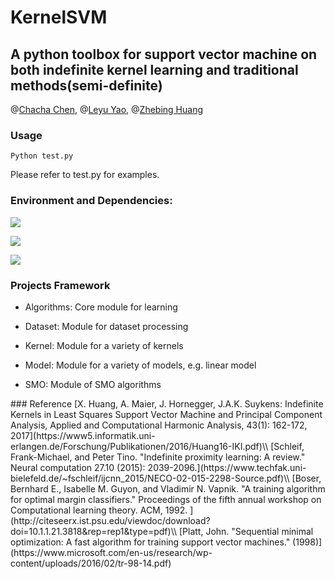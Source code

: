 # KernelSVM

A python toolbox for support vector machine on both indefinite kernel learning and traditional methods(semi-definite)
-------------

@[Chacha Chen](https://github.com/chacha-chen), @[Leyu Yao](https://github.com/dynasting), @[Zhebing Huang](https://github.com/793159320)

### Usage

```
Python test.py
```
Please refer to test.py for examples.


### Environment and Dependencies:
![](https://img.shields.io/badge/python-3.6-brightgreen.svg)

[![](https://img.shields.io/badge/anaconda3-4.4.0-brightgreen.svg)](https://www.anaconda.com/download/)

![](https://img.shields.io/badge/platform-Windows10-blue.svg)



### Projects Framework  
- Algorithms: Core module for learning  

- Dataset: Module for dataset processing  

- Kernel: Module for a variety of kernels  

- Model: Module for a variety of models, e.g.  linear model  

- SMO: Module of SMO algorithms


<!--### 项目进展    
SVM SMO基础学习  
工具箱架构设计    
传统SMO算法实现   
核函数计算  
####  SMO算法优化  
####  非正定核的SVM
####  非正定核的LSSVM和PCA--!>


### Reference

[X. Huang, A. Maier, J. Hornegger, J.A.K. Suykens: Indefinite Kernels in Least Squares Support Vector Machine and Principal Component Analysis, Applied and Computational Harmonic Analysis, 43(1): 162-172, 2017](https://www5.informatik.uni-erlangen.de/Forschung/Publikationen/2016/Huang16-IKI.pdf)\\

[Schleif, Frank-Michael, and Peter Tino. "Indefinite proximity learning: A review." Neural computation 27.10 (2015): 2039-2096.](https://www.techfak.uni-bielefeld.de/~fschleif/ijcnn_2015/NECO-02-015-2298-Source.pdf)\\

[Boser, Bernhard E., Isabelle M. Guyon, and Vladimir N. Vapnik. "A training algorithm for optimal margin classifiers." Proceedings of the fifth annual workshop on Computational learning theory. ACM, 1992.
](http://citeseerx.ist.psu.edu/viewdoc/download?doi=10.1.1.21.3818&rep=rep1&type=pdf)\\
 
[Platt, John. "Sequential minimal optimization: A fast algorithm for training support vector machines." (1998)](https://www.microsoft.com/en-us/research/wp-content/uploads/2016/02/tr-98-14.pdf)
